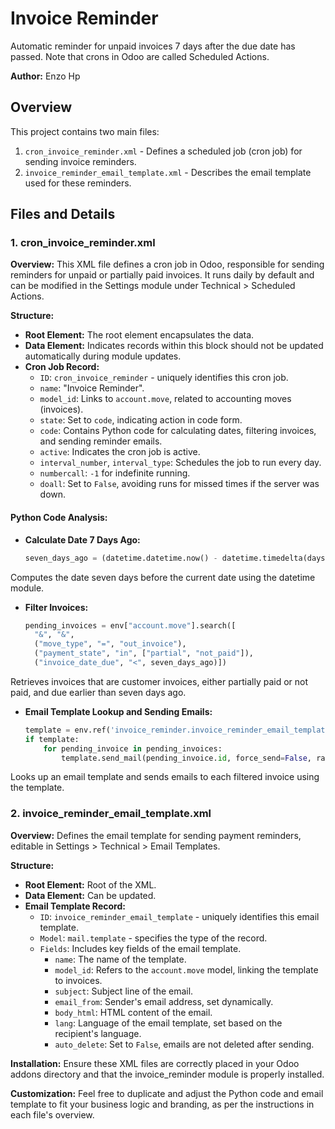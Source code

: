 # Invoice Reminder
Automatic reminder for unpaid invoices 7 days after the due date has passed. Note that crons in Odoo are called Scheduled Actions.

**Author:** Enzo Hp

## Overview
This project contains two main files:
1. `cron_invoice_reminder.xml` - Defines a scheduled job (cron job) for sending invoice reminders.
2. `invoice_reminder_email_template.xml` - Describes the email template used for these reminders.

## Files and Details

### 1. cron_invoice_reminder.xml
**Overview:** This XML file defines a cron job in Odoo, responsible for sending reminders for unpaid or partially paid invoices. It runs daily by default and can be modified in the Settings module under Technical > Scheduled Actions.

**Structure:**
- **Root Element:** The root element encapsulates the data.
- **Data Element:** Indicates records within this block should not be updated automatically during module updates.
- **Cron Job Record:**
  - `ID`: `cron_invoice_reminder` - uniquely identifies this cron job.
  - `name`: "Invoice Reminder".
  - `model_id`: Links to `account.move`, related to accounting moves (invoices).
  - `state`: Set to `code`, indicating action in code form.
  - `code`: Contains Python code for calculating dates, filtering invoices, and sending reminder emails.
  - `active`: Indicates the cron job is active.
  - `interval_number`, `interval_type`: Schedules the job to run every day.
  - `numbercall`: `-1` for indefinite running.
  - `doall`: Set to `False`, avoiding runs for missed times if the server was down.

#### Python Code Analysis:
- **Calculate Date 7 Days Ago:**
  ```python
  seven_days_ago = (datetime.datetime.now() - datetime.timedelta(days=7)).date()
Computes the date seven days before the current date using the datetime module.

- **Filter Invoices:**
  ```python
  pending_invoices = env["account.move"].search([
    "&", "&", 
    ("move_type", "=", "out_invoice"), 
    ("payment_state", "in", ["partial", "not_paid"]), 
    ("invoice_date_due", "<", seven_days_ago)])
Retrieves invoices that are customer invoices, either partially paid or not paid, and due earlier than seven days ago.

- **Email Template Lookup and Sending Emails:**
  ```python
  template = env.ref('invoice_reminder.invoice_reminder_email_template', raise_if_not_found=False)
  if template:
      for pending_invoice in pending_invoices:
          template.send_mail(pending_invoice.id, force_send=False, raise_exception=False)
Looks up an email template and sends emails to each filtered invoice using the template.

### 2. invoice_reminder_email_template.xml
**Overview:** Defines the email template for sending payment reminders, editable in Settings > Technical > Email Templates.

**Structure:**
- **Root Element:** Root of the XML.
- **Data Element:** Can be updated.
- **Email Template Record:**
  - `ID`: `invoice_reminder_email_template` - uniquely identifies this email template.
  - `Model`: `mail.template` - specifies the type of the record.
  - `Fields`: Includes key fields of the email template.
    - `name`: The name of the template.
    - `model_id`: Refers to the `account.move` model, linking the template to invoices.
    - `subject`: Subject line of the email.
    - `email_from`: Sender's email address, set dynamically.
    - `body_html`: HTML content of the email.
    - `lang`: Language of the email template, set based on the recipient's language.
    - `auto_delete`: Set to `False`, emails are not deleted after sending.


**Installation:** Ensure these XML files are correctly placed in your Odoo addons directory and that the invoice_reminder module is properly installed.

**Customization:** Feel free to duplicate and adjust the Python code and email template to fit your business logic and branding, as per the instructions in each file's overview.





